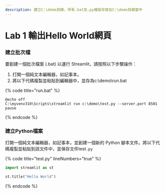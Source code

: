 ```yaml
---
description: 建立C:\demo目錄，所有.bat及.py檔皆存放在C:\demo目錄當中
---
```


# Lab 1 輸出Hello World網頁

### 建立批次檔

要創建一個批次檔案 (.bat) 以運行 Streamlit，請按照以下步驟操作：

1. 打開一個純文本編輯器，如記事本。
2. 將以下代碼複製並粘貼到編輯器中，並存為c:\demo\run.bat

{% code title="run.bat" %}
```
@echo off
C:\myvenv310\Scripts\streamlit run c:\demo\test.py --server.port 8501
pause
```
{% endcode %}

### 建立Python檔案

打開一個純文本編輯器，如記事本，並創建一個新的 Python 腳本文件。將以下代碼複製並粘貼到該文件中，並保存文件test`.py`

{% code title="test.py" lineNumbers="true" %}
```python
import streamlit as st

st.title("Hello World")
```
{% endcode %}



